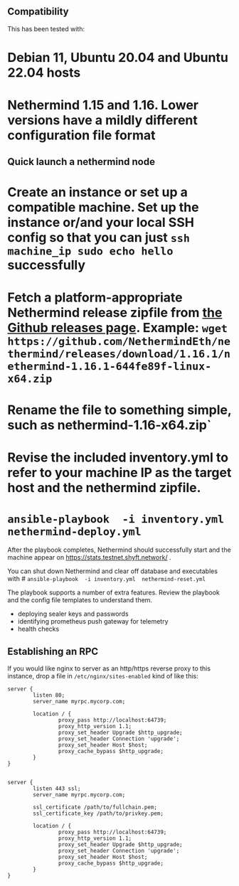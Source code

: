 ## Compatibility

This has been tested with:
# Debian 11, Ubuntu 20.04 and Ubuntu 22.04 hosts
# Nethermind 1.15 and 1.16.  Lower versions have a mildly different configuration file format

## Quick launch a nethermind node

# Create an instance or set up a compatible machine.  Set up the instance or/and your local SSH config so that you can just `ssh machine_ip sudo echo hello` successfully
# Fetch a platform-appropriate Nethermind release zipfile from [the Github releases page](https://github.com/nethermindEth/nethermind/releases). Example: `wget https://github.com/NethermindEth/nethermind/releases/download/1.16.1/nethermind-1.16.1-644fe89f-linux-x64.zip`
# Rename the file to something simple, such as nethermind-1.16-x64.zip`
# Revise the included inventory.yml to refer to your machine IP as the target host and the nethermind zipfile.
# `ansible-playbook  -i inventory.yml  nethermind-deploy.yml`


After the playbook completes, Nethermind should successfully start and the machine appear on https://stats.testnet.shyft.network/ .

You can shut down Nethermind and clear off database and executables with # `ansible-playbook  -i inventory.yml  nethermind-reset.yml`

The playbook supports a number of extra features. Review the playbook and the config file templates to understand them.
- deploying sealer keys and passwords
- identifying prometheus push gateway for telemetry
- health checks


## Establishing an RPC

If you would like nginx to server as an http/https reverse proxy to this instance, drop a file in `/etc/nginx/sites-enabled` kind of like this:

```
server {
        listen 80;
        server_name myrpc.mycorp.com;

        location / {
                proxy_pass http://localhost:64739;
                proxy_http_version 1.1;
                proxy_set_header Upgrade $http_upgrade;
                proxy_set_header Connection 'upgrade';
                proxy_set_header Host $host;
                proxy_cache_bypass $http_upgrade;
        }
}


server {
        listen 443 ssl;
        server_name myrpc.mycorp.com;

        ssl_certificate /path/to/fullchain.pem;
        ssl_certificate_key /path/to/privkey.pem; 

        location / {
                proxy_pass http://localhost:64739;
                proxy_http_version 1.1;
                proxy_set_header Upgrade $http_upgrade;
                proxy_set_header Connection 'upgrade';
                proxy_set_header Host $host;
                proxy_cache_bypass $http_upgrade;
        }
}
```



